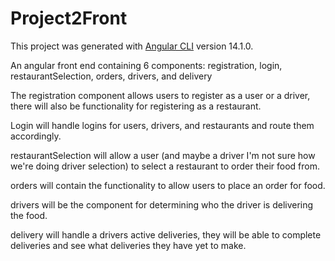 # Project2Front

This project was generated with [Angular CLI](https://github.com/angular/angular-cli) version 14.1.0.

An angular front end containing 6 components: registration, login, restaurantSelection, orders, drivers, and delivery

The registration component allows users to register as a user or a driver, there will also be functionality
for registering as a restaurant.

Login will handle logins for users, drivers, and restaurants and route them accordingly.

restaurantSelection will allow a user (and maybe a driver I'm not sure how we're doing driver selection) to select a restaurant
to order their food from.

orders will contain the functionality to allow users to place an order for food.

drivers will be the component for determining who the driver is delivering the food.

delivery will handle a drivers active deliveries, they will be able to complete deliveries and see what
deliveries they have yet to make.